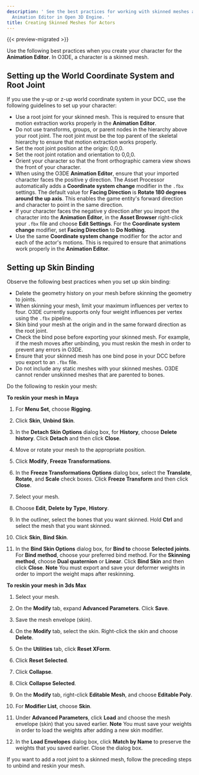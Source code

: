 ```yaml
---
description: ' See the best practices for working with skinned meshes actors for the
  Animation Editor in Open 3D Engine. '
title: Creating Skinned Meshes for Actors
---
```


{{< preview-migrated >}}

Use the following best practices when you create your character for the **Animation Editor**. In O3DE, a character is a skinned mesh.

## Setting up the World Coordinate System and Root Joint 

If you use the y\-up or z\-up world coordinate system in your DCC, use the following guidelines to set up your character:
+ Use a root joint for your skinned mesh. This is required to ensure that motion extraction works properly in the **Animation Editor**.
+ Do not use transforms, groups, or parent nodes in the hierarchy above your root joint. The root joint must be the top parent of the skeletal hierarchy to ensure that motion extraction works properly.
+ Set the root joint position at the origin: 0,0,0.
+ Set the root joint rotation and orientation to 0,0,0.
+ Orient your character so that the front orthographic camera view shows the front of your character.
+ When using the O3DE **Animation Editor**, ensure that your imported character faces the positive y direction. The Asset Processor automatically adds a **Coordinate system change** modifier in the `.fbx` settings. The default value for **Facing Direction** is **Rotate 180 degrees around the up axis**. This enables the game entity's forward direction and character to point in the same direction.
+ If your character faces the negative y direction after you import the character into the **Animation Editor**, in the **Asset Browser** right\-click your `.fbx` file and choose **Edit Settings**. For the **Coordinate system change** modifier, set **Facing Direction** to **Do Nothing**.
+ Use the same **Coordinate system change** modifier for the actor and each of the actor's motions. This is required to ensure that animations work properly in the **Animation Editor**.

## Setting up Skin Binding 

Observe the following best practices when you set up skin binding:
+ Delete the geometry history on your mesh before skinning the geometry to joints.
+ When skinning your mesh, limit your maximum influences per vertex to four. O3DE currently supports only four weight influences per vertex using the `.fbx` pipeline.
+ Skin bind your mesh at the origin and in the same forward direction as the root joint.
+ Check the bind pose before exporting your skinned mesh. For example, if the mesh moves after unbinding, you must reskin the mesh in order to prevent any errors in O3DE.
+ Ensure that your skinned mesh has one bind pose in your DCC before you export to an `.fbx` file.
+ Do not include any static meshes with your skinned meshes. O3DE cannot render unskinned meshes that are parented to bones.

Do the following to reskin your mesh:

**To reskin your mesh in Maya**

1. For **Menu Set**, choose **Rigging**.

1. Click **Skin**, **Unbind Skin**.

1. In the **Detach Skin Options** dialog box, for **History**, choose **Delete history**. Click **Detach** and then click **Close**.

1. Move or rotate your mesh to the appropriate position.

1. Click **Modify**, **Freeze Transformations**.

1. In the **Freeze Transformations Options** dialog box, select the **Translate**, **Rotate**, and **Scale** check boxes. Click **Freeze Transform** and then click **Close**.

1. Select your mesh.

1. Choose **Edit**, **Delete by Type**, **History**.

1. In the outliner, select the bones that you want skinned. Hold **Ctrl** and select the mesh that you want skinned.

1. Click **Skin**, **Bind Skin**.

1. In the **Bind Skin Options** dialog box, for **Bind to** choose **Selected joints**. For **Bind method**, choose your preferred bind method. For the **Skinning method**, choose **Dual quaternion** or **Linear**. Click **Bind Skin** and then click **Close**.
**Note**
You must export and save your deformer weights in order to import the weight maps after reskinning.

**To reskin your mesh in 3ds Max**

1. Select your mesh.

1. On the **Modify** tab, expand **Advanced Parameters**. Click **Save**.

1. Save the mesh envelope \(skin\).

1. On the **Modify** tab, select the skin. Right\-click the skin and choose **Delete**.

1. On the **Utilities** tab, click **Reset XForm**.

1. Click **Reset Selected**.

1. Click **Collapse**.

1. Click **Collapse Selected**.

1. On the **Modify** tab, right\-click **Editable Mesh**, and choose **Editable Poly**.

1. For **Modifier List**, choose **Skin**.

1. Under **Advanced Parameters**, click **Load** and choose the mesh envelope \(skin\) that you saved earlier.
**Note**
You must save your weights in order to load the weights after adding a new skin modifier.

1. In the **Load Envelopes** dialog box, click **Match by Name** to preserve the weights that you saved earlier. Close the dialog box.

If you want to add a root joint to a skinned mesh, follow the preceding steps to unbind and reskin your mesh.
